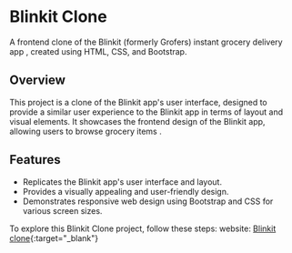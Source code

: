 # Blinkit Clone 

A frontend clone of the Blinkit (formerly Grofers) instant grocery delivery app , created using HTML, CSS, and Bootstrap.

## Overview

This project is a clone of the Blinkit app's user interface, designed to provide a similar user experience to the Blinkit app in terms of layout and visual elements. It showcases the frontend design of the Blinkit app, allowing users to browse grocery items .

## Features

- Replicates the Blinkit app's user interface and layout.
- Provides a visually appealing and user-friendly design.
- Demonstrates responsive web design using Bootstrap and CSS for various screen sizes.



To explore this Blinkit Clone project, follow these steps:
website: [Blinkit clone](https://sahildongre20.github.io/blink-it-clone/){:target="_blank"}

